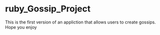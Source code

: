 # ruby_Gossip_Project

This is the first version of an appliction that allows users to create gossips. Hope you enjoy

